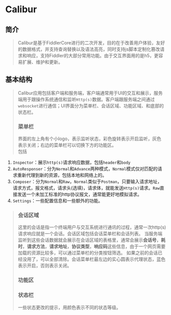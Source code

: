 # Calibur
## 简介
>  Calibur是基于FiddlerCore进行的二次开发，目的在于改善用户体验，友好的数据格式，并支持查询替换以及语法高亮，同时支持js脚本定制化篡改请求和响应，支持Fiddler的大部分常用功能。由于交互界面用的是h5，更容易扩展、维护和更新。  

## 基本结构
> Calibur应用包括客户端和服务端，客户端通常用于UI的交互和展示，服务端用于跟操作系统通信和监听`Http(s)`数据。客户端跟服务端之间通过`websocket`进行通信；UI界面分为菜单栏、会话区域、功能区域、和底部的状态栏。
> ### 菜单栏  
> 界面的左上角有个小logo，表示监听状态，彩色旋转表示开启监听，灰色   表示关闭；右边的菜单栏可以切换下方的功能区。  
> 包括
  1. `Inspector`：展示`http(s)`请求响应数据，包括`header`和`body`
  2. `AutoResponser`：分为`Normal`和`Advance`两种模式，`Normal`模式仅对匹配的请求重新代理到新的资源，包括本地和网络上的。
  3.  `Composer`：分为`Normal`和`Raw`，`Normal`类似于`Postman`，只要输入请求地址，请求方式，报文格式，请求头(选填)，请求体，就能发送`Http(s)`请求。`Raw`直接发送一个未加工标准的http协议报文，通常能更好地模拟请求。
  4. `Settings`：一些配置信息和一些额外的功能。

> ### 会话区域
> 这里的会话是指一个终端用户与交互系统进行通讯的过程，通常一次http(s)请求响应就是一个会话。会话区域包括会话菜单栏和会话列表。
当服务端监听到这些会话数据就会展示在会话区域的表格里，通常会展示**会话号**，**耗时**，**请求方法**，**请求地址**，**协议类型**，**响应码**这些信息，由于一个网页需要加载的资源比较多，可以通过菜单栏的分类按钮筛选。
如果之前的会话已经没用了，可以全部清除。会话菜单栏最左边的实心圆表示代理状态，蓝色表示开启，否则表示关闭。
> ### 功能区
> 
> ### 状态栏
> 一些状态更改的提示，用颜色表示不同的状态等级。
